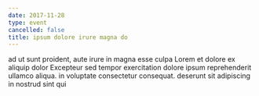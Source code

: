 ```yaml
---
date: 2017-11-28
type: event
cancelled: false
title: ipsum dolore irure magna do
---
```

ad ut sunt proident, aute irure in magna esse culpa Lorem et dolore ex aliquip dolor Excepteur sed tempor exercitation dolore ipsum reprehenderit ullamco aliqua. in voluptate consectetur consequat. deserunt sit adipiscing in nostrud sint qui